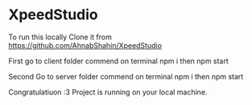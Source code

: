 # XpeedStudio

To run this locally 
Clone it from https://github.com/AhnabShahin/XpeedStudio

First go to client folder 
commend on terminal npm i
then npm start

Second Go to server folder
commend on terminal npm i
then npm start

Congratulatiuon :3 Project is running on your local machine. 
